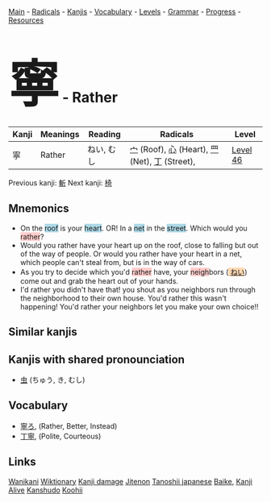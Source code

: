 <style> bigfont {font-size: 100px}</style>
[Main](../README.md) -
[Radicals](../radicals.md) -
[Kanjis](../kanjis.md) -
[Vocabulary](../vocabulary.md) -
[Levels](../levels.md) -
[Grammar](../grammar.md) - 
[Progress](../progress.md) -
[Resources](../resources.md)
# <bigfont> 寧</bigfont> - Rather 

| Kanji | Meanings | Reading | Radicals | Level |
| --- | --- | --- | --- | --- |
| 寧 | Rather | ねい, むし | [宀](../radicals/宀.md) (Roof), [心](../radicals/心.md) (Heart), [罒](../radicals/罒.md) (Net), [丁](../radicals/丁.md) (Street),  | [Level 46](../levels/wk_level46.md) |

Previous kanji: [斬](斬.md) Next kanji: [椅](椅.md) 

## Mnemonics
 * On the <span style="background-color:#ADD8E6"> roof</span> is your <span style="background-color:#ADD8E6"> heart</span>. OR! In a <span style="background-color:#ADD8E6"> net</span> in the <span style="background-color:#ADD8E6"> street</span>. Which would you <span style="background-color:#ffcccb"> rather</span>?
* Would you rather have your heart up on the roof, close to falling but out of the way of people. Or would you rather have your heart in a net, which people can't steal from, but is in the way of cars.
* As you try to decide which you'd <span style="background-color:#ffcccb"> rather</span> have, your <span style="background-color:#ffcccb"> neigh</span>bors (<span style="background-color:#fed8b1"> [ねい](https://jisho.org/search/ねい)</span>) come out and grab the heart out of your hands.
* I'd rather you didn't have that! you shout as you neighbors run through the neighborhood to their own house. You'd rather this wasn't happening! You'd rather your neighbors let you make your own choice!!


## Similar kanjis
 


## Kanjis with shared pronounciation
 * [虫](虫.md) (ちゅう, き, むし)



## Vocabulary
 * [寧ろ](../vocabulary/寧.md), (Rather, Better, Instead)
* [丁寧](../vocabulary/寧.md), (Polite, Courteous)




## Links 


[Wanikani](https://www.wanikani.com/kanji/寧)
[Wiktionary](https://en.wiktionary.org/wiki/寧)
[Kanji damage](http://www.kanjidamage.com/kanji/search?utf8=✓&q=寧)
[Jitenon](https://jitenon.com/kanji/寧)
[Tanoshii japanese](https://www.tanoshiijapanese.com/dictionary/kanji.cfm?k=寧)
[Baike](https://baike.baidu.com/item/寧),
[Kanji Alive](https://app.kanjialive.com/寧)
[Kanshudo](https://www.kanshudo.com/searchmn?q=寧)
[Koohii](https://kanji.koohii.com/study/kanji/寧)
